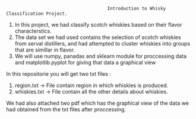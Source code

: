                                           Introduction to Whisky Classification Project.
                                         
1. In this project, we had classify scotch whiskies based on their flavor characterstics.
2. The data set we had used contains the selection of scotch whiskies from serval distillers, and had attempted to cluster whiskies into 
   groups that are simillar in flavor.
3. We will use numpy, panadas and sklearn module for proccessing data and matplotlib.pyplot for giving that data a graphical view

In this repositorie you will get two txt files :
  1. region.txt -> File contain region in which whiskies is produced.
  2. whiskies.txt -> File contain all the other details about whiskies.
  
We had also attached two pdf which has the graphical view of the data we had obtained from the txt files after proccessing.
